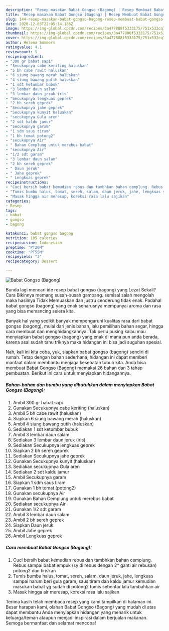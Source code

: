 ```yaml
---
description: "Resep masakan Babat Gongso (Bagong) | Resep Membuat Babat Gongso (Bagong) Yang Lezat"
title: "Resep masakan Babat Gongso (Bagong) | Resep Membuat Babat Gongso (Bagong) Yang Lezat"
slug: 144-resep-masakan-babat-gongso-bagong-resep-membuat-babat-gongso-bagong-yang-lezat
date: 2020-12-03T22:05:14.186Z
image: https://img-global.cpcdn.com/recipes/3a477808f5333175/751x532cq70/babat-gongso-bagong-foto-resep-utama.jpg
thumbnail: https://img-global.cpcdn.com/recipes/3a477808f5333175/751x532cq70/babat-gongso-bagong-foto-resep-utama.jpg
cover: https://img-global.cpcdn.com/recipes/3a477808f5333175/751x532cq70/babat-gongso-bagong-foto-resep-utama.jpg
author: Helena Summers
ratingvalue: 4.1
reviewcount: 5
recipeingredient:
- "300 gr babat sapi"
- "Secukupnya cabe keriting haluskan"
- "5 bh cabe rawit haluskan"
- "6 siung bawang merah haluskan"
- "4 siung bawang putih haluskan"
- "1 sdt ketumbar bubuk"
- "3 lembar daun salam"
- "3 lembar daun jeruk iris"
- "Secukupnya lengkuas geprek"
- "2 bh sereh geprek"
- "Secukupnya jahe geprek"
- "Secukupnya kunyit haluskan"
- "secukupnya Gula aren"
- "2 sdt kaldu jamur"
- "Secukupnya garam"
- "1 sdm saus tiram"
- "1 bh tomat potong2"
- "secukupnya Air"
- " Bahan Cemplung untuk merebus babat"
- "secukupnya Air"
- "1/2 sdt garam"
- "3 lembar daun salam"
- "2 bh sereh geprek"
- " Daun jeruk"
- " Jahe geprek"
- " Lengkuas geprek"
recipeinstructions:
- "Cuci bersih babat kemudian rebus dan tambhkan bahan cemplung. Rebus sampai babat empuk (sy di rebus dengan 2* ganti air rebusan) potong2 dan tiriskan"
- "Tumis bumbu halus, tomat, sereh, salam, daun jeruk, jahe, lengkuas sampai harum beri gula garam, saus tiram dan kaldu jamur kemudian masukan babat yg sudah di potong2 tumis sebentar lalu tambahkan air"
- "Masak hingga air meresap, koreksi rasa lalu sajikan"
categories:
- Resep
tags:
- babat
- gongso
- bagong

katakunci: babat gongso bagong 
nutrition: 105 calories
recipecuisine: Indonesian
preptime: "PT26M"
cooktime: "PT55M"
recipeyield: "3"
recipecategory: Dessert

---
```



![Babat Gongso (Bagong)](https://img-global.cpcdn.com/recipes/3a477808f5333175/751x532cq70/babat-gongso-bagong-foto-resep-utama.jpg)

Bunda lagi mencari ide resep babat gongso (bagong) yang Lezat Sekali? Cara Bikinnya memang susah-susah gampang. semisal salah mengolah maka hasilnya Tidak Memuaskan dan justru cenderung tidak enak. Padahal babat gongso (bagong) yang enak seharusnya mempunyai aroma dan rasa yang bisa memancing selera kita.

Banyak hal yang sedikit banyak mempengaruhi kualitas rasa dari babat gongso (bagong), mulai dari jenis bahan, lalu pemilihan bahan segar, hingga cara membuat dan menghidangkannya. Tak perlu pusing kalau mau menyiapkan babat gongso (bagong) yang enak di mana pun anda berada, karena asal sudah tahu triknya maka hidangan ini bisa jadi suguhan spesial.




Nah, kali ini kita coba, yuk, siapkan babat gongso (bagong) sendiri di rumah. Tetap dengan bahan sederhana, hidangan ini dapat memberi manfaat dalam membantu menjaga kesehatan tubuh kita. Anda bisa membuat Babat Gongso (Bagong) memakai 26 bahan dan 3 tahap pembuatan. Berikut ini cara untuk menyiapkan hidangannya.

<!--inarticleads1-->

##### Bahan-bahan dan bumbu yang dibutuhkan dalam menyiapkan Babat Gongso (Bagong):

1. Ambil 300 gr babat sapi
1. Gunakan Secukupnya cabe keriting (haluskan)
1. Ambil 5 bh cabe rawit (haluskan)
1. Siapkan 6 siung bawang merah (haluskan)
1. Ambil 4 siung bawang putih (haluskan)
1. Sediakan 1 sdt ketumbar bubuk
1. Ambil 3 lembar daun salam
1. Sediakan 3 lembar daun jeruk (iris)
1. Sediakan Secukupnya lengkuas geprek
1. Siapkan 2 bh sereh geprek
1. Sediakan Secukupnya jahe geprek
1. Gunakan Secukupnya kunyit (haluskan)
1. Sediakan secukupnya Gula aren
1. Sediakan 2 sdt kaldu jamur
1. Ambil Secukupnya garam
1. Siapkan 1 sdm saus tiram
1. Gunakan 1 bh tomat (potong2)
1. Gunakan secukupnya Air
1. Gunakan  Bahan Cemplung untuk merebus babat
1. Sediakan secukupnya Air
1. Gunakan 1/2 sdt garam
1. Ambil 3 lembar daun salam
1. Ambil 2 bh sereh geprek
1. Siapkan  Daun jeruk
1. Ambil  Jahe geprek
1. Ambil  Lengkuas geprek




<!--inarticleads2-->

##### Cara membuat Babat Gongso (Bagong):

1. Cuci bersih babat kemudian rebus dan tambhkan bahan cemplung. Rebus sampai babat empuk (sy di rebus dengan 2* ganti air rebusan) potong2 dan tiriskan
1. Tumis bumbu halus, tomat, sereh, salam, daun jeruk, jahe, lengkuas sampai harum beri gula garam, saus tiram dan kaldu jamur kemudian masukan babat yg sudah di potong2 tumis sebentar lalu tambahkan air
1. Masak hingga air meresap, koreksi rasa lalu sajikan




Terima kasih telah membaca resep yang kami tampilkan di halaman ini. Besar harapan kami, olahan Babat Gongso (Bagong) yang mudah di atas dapat membantu Anda menyiapkan hidangan yang menarik untuk keluarga/teman ataupun menjadi inspirasi dalam berjualan makanan. Semoga bermanfaat dan selamat mencoba!
